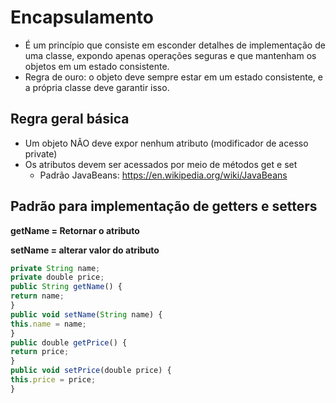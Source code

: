 # Encapsulamento
* É um princípio que consiste em esconder detalhes de implementação de uma classe, expondo apenas operações seguras e que mantenham os objetos em um estado consistente.
* Regra de ouro: o objeto deve sempre estar em um estado consistente, e a própria classe deve garantir isso.


## Regra geral básica
* Um objeto NÃO deve expor nenhum atributo (modificador de acesso private)
* Os atributos devem ser acessados por meio de métodos get e set
    * Padrão JavaBeans: https://en.wikipedia.org/wiki/JavaBeans


## Padrão para implementação de getters e setters

**getName = Retornar o atributo**


**setName = alterar valor do atributo**


~~~Javascript
private String name;
private double price;
public String getName() {
return name;
}
public void setName(String name) {
this.name = name;
}
public double getPrice() {
return price;
}
public void setPrice(double price) {
this.price = price;
}
~~~
